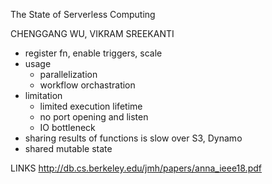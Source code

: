 The State of Serverless Computing

CHENGGANG WU, VIKRAM SREEKANTI

- register fn, enable triggers, scale 
- usage
    - parallelization
    - workflow orchastration
- limitation
    - limited execution lifetime
    - no port opening and listen
    - IO bottleneck
- sharing results of functions is slow over S3, Dynamo
- shared mutable state

LINKS
http://db.cs.berkeley.edu/jmh/papers/anna_ieee18.pdf

